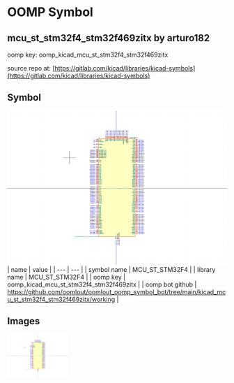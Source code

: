 # OOMP Symbol  
## mcu_st_stm32f4_stm32f469zitx  by arturo182  
  
oomp key: oomp_kicad_mcu_st_stm32f4_stm32f469zitx  
  
source repo at: [https://gitlab.com/kicad/libraries/kicad-symbols](https://gitlab.com/kicad/libraries/kicad-symbols)  
## Symbol  
  
[![working.png](working_600.png)](working.png)  
| name | value | 
| --- | --- | 
| symbol name | MCU_ST_STM32F4 | 
| library name | MCU_ST_STM32F4 | 
| oomp key | oomp_kicad_mcu_st_stm32f4_stm32f469zitx | 
| oomp bot github | https://github.com/oomlout/oomlout_oomp_symbol_bot/tree/main/kicad_mcu_st_stm32f4_stm32f469zitx/working | 
## Images  
  
[![working.png](working_140.png)](working.png)  
